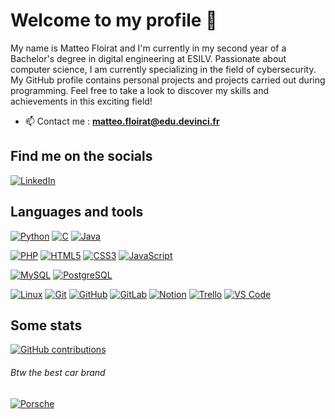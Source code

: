 # Welcome to my profile 👋

My name is Matteo Floirat and I'm currently in my second year of a Bachelor's degree in digital engineering at ESILV. Passionate about computer science, I am currently specializing in the field of cybersecurity. My GitHub profile contains personal projects and projects carried out during programming. Feel free to take a look to discover my skills and achievements in this exciting field!

- 📫 Contact me : **matteo.floirat@edu.devinci.fr**

## Find me on the socials

[![LinkedIn](https://img.shields.io/badge/-LinkedIn-000?&logo=LinkedIn&logoColor=0A66C2)](https://www.linkedin.com/in/jarjatremi/)

## Languages and tools

[![Python](https://img.shields.io/badge/Python-000?&logo=python&logoColor=14354C)](https://www.python.org/)
[![C](https://img.shields.io/badge/C-000?&logo=c&logoColor=00599C)](https://learn.microsoft.com/fr-fr/cpp/c-language/?view=msvc-170)
[![Java](https://img.shields.io/badge/Java-000?&logo=openjdk&logoColor=ED8B00)](https://docs.oracle.com/en/java/)


[![PHP](https://img.shields.io/badge/-PHP-000?&logo=PHP&logoColor=777BB4)](https://www.php.net)
[![HTML5](https://img.shields.io/badge/-HTML5-000?&logo=HTML5&logoColor=E34F26)](https://www.w3.org/html/)
[![CSS3](https://img.shields.io/badge/-CSS3-000?&logo=CSS3&logoColor=1572B6)](https://developer.mozilla.org/fr/docs/Web/CSS)
[![JavaScript](https://img.shields.io/badge/-JavaScript-000?&logo=JavaScript&logoColor=F7DF1E)](https://developer.mozilla.org/en-US/docs/Web/JavaScript)


[![MySQL](https://img.shields.io/badge/-MySQL-000?&logo=MySQL&logoColor=4479A1)](https://www.mysql.com/)
[![PostgreSQL](https://img.shields.io/badge/-PostgreSQL-000?&logo=PostgreSQL&logoColor=4169E1)](https://www.postgresql.org)

[![Linux](https://img.shields.io/badge/-Linux-000?&logo=Linux&logoColor=FCC624)](https://www.linux.org/)
[![Git](https://img.shields.io/badge/-Git-000?&logo=Git&logoColor=F05032)](https://git-scm.com/)
[![GitHub](https://img.shields.io/badge/-GitHub-000?&logo=GitHub&logoColor=FFF)](https://www.github.com/)
[![GitLab](https://img.shields.io/badge/-GitLab-000?&logo=GitLab&logoColor=FC6D26)](https://www.gitlab.com/)
[![Notion](https://img.shields.io/badge/Notion-000?&logo=notion&logoColor=white)](https://www.notion.so/)
[![Trello](https://img.shields.io/badge/Trello-000?&logo=trello&logoColor=0052CC)](https://trello.com/)
[![VS Code](https://img.shields.io/badge/Visual_Studio_Code-000?&logo=visual%20studio%20code&logoColor=0078D4)](https://code.visualstudio.com/)




## Some stats

[![GitHub contributions](https://github-readme-stats.vercel.app/api?username=mattft0&count_private=true&show_icons=true&theme=dark)](https://github.com/mattft0/github-readme-stats)

###### Btw the best car brand

[![Porsche](https://aleen42.github.io/badges/src/porsche.svg)](https://www.porsche.com/)